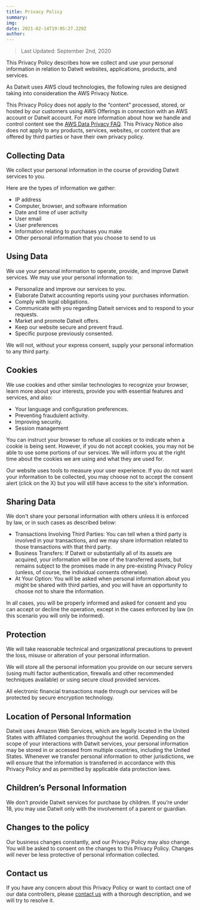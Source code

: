```yaml
---
title: Privacy Policy
summary: 
img:
date: 2021-02-14T19:05:27.220Z
author:
---
```


> Last Updated: September 2nd, 2020


This Privacy Policy describes how we collect and use your personal information in relation to Datwit websites, applications, products, and services.

As Datwit uses AWS cloud technologies, the following rules are designed taking into consideration the AWS Privacy Notice.

This Privacy Policy does not apply to the “content” processed, stored, or hosted by our customers using AWS Offerings in connection with an AWS account or Datwit account. For more information about how we handle and control content see the [AWS Data Privacy FAQ](https://aws.amazon.com/compliance/data-privacy-faq/). This Privacy Notice also does not apply to any products, services, websites, or content that are offered by third parties or have their own privacy policy.

Collecting Data
---------------

We collect your personal information in the course of providing Datwit services to you.

Here are the types of information we gather:

* IP address
* Computer, browser, and software information
* Date and time of user activity
* User email
* User preferences
* Information relating to purchases you make
* Other personal information that you choose to send to us

Using Data
----------

We use your personal information to operate, provide, and improve Datwit services. We may use your personal information to:

* Personalize and improve our services to you.
* Elaborate Datwit accounting reports using your purchases information.
* Comply with legal obligations.
* Communicate with you regarding Datwit services and to respond to your requests.
* Market and promote Datwit offers.
* Keep our website secure and prevent fraud.
* Specific purpose previously consented.

We will not, without your express consent, supply your personal information to any third party.

Cookies
-------

We use cookies and other similar technologies to recognize your browser, learn more about your interests, provide you with essential features and services, and also:

* Your language and configuration preferences.
* Preventing fraudulent activity.
* Improving security.
* Session management

You can instruct your browser to refuse all cookies or to indicate when a cookie is being sent. However, if you do not accept cookies, you may not be able to use some portions of our services. We will inform you at the right time about the cookies we are using and what they are used for.

Our website uses tools to measure your user experience. If you do not want your information to be collected, you may choose not to accept the consent alert (click on the X) but you will still have access to the site's information.

Sharing Data
------------

We don't share your personal information with others unless it is enforced by law, or in such cases as described below:

* Transactions Involving Third Parties: You can tell when a third party is involved in your transactions, and we may share information related to those transactions with that third party.
* Business Transfers: If Datwit or substantially all of its assets are acquired, your information will be one of the transferred assets, but remains subject to the promises made in any pre-existing Privacy Policy (unless, of course, the individual consents otherwise).
* At Your Option: You will be asked when personal information about you might be shared with third parties, and you will have an opportunity to choose not to share the information.

In all cases, you will be properly informed and asked for consent and you can accept or decline the operation, except in the cases enforced by law (in this scenario you will only be informed).

Protection
----------

We will take reasonable technical and organizational precautions to prevent the loss, misuse or alteration of your personal information.

We will store all the personal information you provide on our secure servers (using multi factor authentication, firewalls and other recommended techniques available) or using secure cloud provided services.

All electronic financial transactions made through our services will be protected by secure encryption technology.

Location of Personal Information
--------------------------------

Datwit uses Amazon Web Services, which are legally located in the United States with affiliated companies throughout the world. Depending on the scope of your interactions with Datwit services, your personal information may be stored in or accessed from multiple countries, including the United States. Whenever we transfer personal information to other jurisdictions, we will ensure that the information is transferred in accordance with this Privacy Policy and as permitted by applicable data protection laws.

Children’s Personal Information
-------------------------------

We don’t provide Datwit services for purchase by children. If you’re under 18, you may use Datwit only with the involvement of a parent or guardian.

Changes to the policy
---------------------

Our business changes constantly, and our Privacy Policy may also change. You will be asked to consent on the changes to this Privacy Policy. Changes will never be less protective of personal information collected.

Contact us
----------

If you have any concern about this Privacy Policy or want to contact one of our data controllers, please [contact us](https://datwit.com/contact) with a thorough description, and we will try to resolve it.
